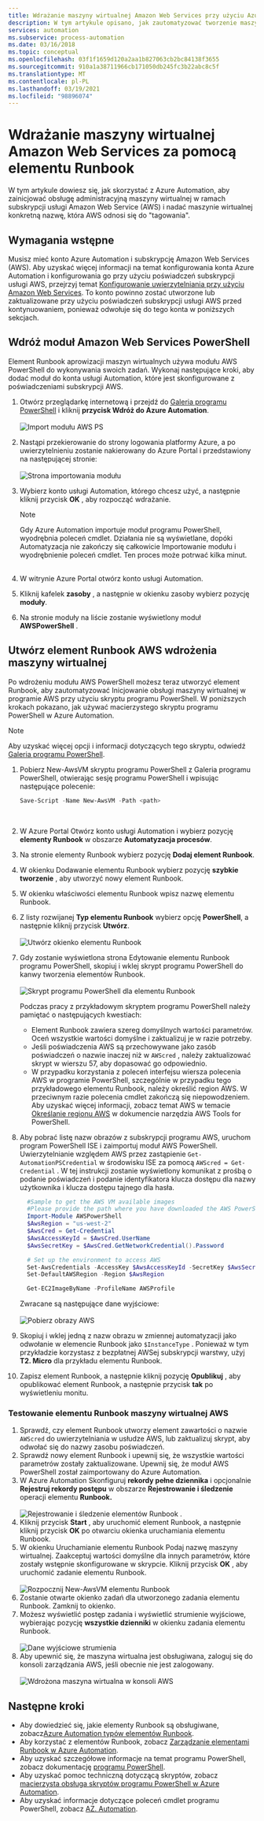 ```yaml
---
title: Wdrażanie maszyny wirtualnej Amazon Web Services przy użyciu Azure Automation elementu Runbook
description: W tym artykule opisano, jak zautomatyzować tworzenie maszyny wirtualnej Amazon Web Services.
services: automation
ms.subservice: process-automation
ms.date: 03/16/2018
ms.topic: conceptual
ms.openlocfilehash: 03f1f1659d120a2aa1b827063cb2bc84138f3655
ms.sourcegitcommit: 910a1a38711966cb171050db245fc3b22abc8c5f
ms.translationtype: MT
ms.contentlocale: pl-PL
ms.lasthandoff: 03/19/2021
ms.locfileid: "98896074"
---
```

# <a name="deploy-an-amazon-web-services-vm-with-a-runbook"></a>Wdrażanie maszyny wirtualnej Amazon Web Services za pomocą elementu Runbook

W tym artykule dowiesz się, jak skorzystać z Azure Automation, aby zainicjować obsługę administracyjną maszyny wirtualnej w ramach subskrypcji usługi Amazon Web Service (AWS) i nadać maszynie wirtualnej konkretną nazwę, która AWS odnosi się do "tagowania".

## <a name="prerequisites"></a>Wymagania wstępne

Musisz mieć konto Azure Automation i subskrypcję Amazon Web Services (AWS). Aby uzyskać więcej informacji na temat konfigurowania konta Azure Automation i konfigurowania go przy użyciu poświadczeń subskrypcji usługi AWS, przejrzyj temat [Konfigurowanie uwierzytelniania przy użyciu Amazon Web Services](automation-config-aws-account.md). To konto powinno zostać utworzone lub zaktualizowane przy użyciu poświadczeń subskrypcji usługi AWS przed kontynuowaniem, ponieważ odwołuje się do tego konta w poniższych sekcjach.

## <a name="deploy-amazon-web-services-powershell-module"></a>Wdróż moduł Amazon Web Services PowerShell

Element Runbook aprowizacji maszyn wirtualnych używa modułu AWS PowerShell do wykonywania swoich zadań. Wykonaj następujące kroki, aby dodać moduł do konta usługi Automation, które jest skonfigurowane z poświadczeniami subskrypcji AWS.  

1. Otwórz przeglądarkę internetową i przejdź do [Galeria programu PowerShell](https://www.powershellgallery.com/packages/AWSPowerShell/) i kliknij **przycisk Wdróż do Azure Automation**.<br><br> ![Import modułu AWS PS](./media/automation-scenario-aws-deployment/powershell-gallery-download-awsmodule.png)
2. Nastąpi przekierowanie do strony logowania platformy Azure, a po uwierzytelnieniu zostanie nakierowany do Azure Portal i przedstawiony na następującej stronie:<br><br> ![Strona importowania modułu](./media/automation-scenario-aws-deployment/deploy-aws-powershell-module-parameters.png)
3. Wybierz konto usługi Automation, którego chcesz użyć, a następnie kliknij przycisk **OK** , aby rozpocząć wdrażanie.

   > [!NOTE]
   > Gdy Azure Automation importuje moduł programu PowerShell, wyodrębnia poleceń cmdlet. Działania nie są wyświetlane, dopóki Automatyzacja nie zakończy się całkowicie Importowanie modułu i wyodrębnienie poleceń cmdlet. Ten proces może potrwać kilka minut.  
   > <br>

1. W witrynie Azure Portal otwórz konto usługi Automation.
2. Kliknij kafelek **zasoby** , a następnie w okienku zasoby wybierz pozycję **moduły**.
3. Na stronie moduły na liście zostanie wyświetlony moduł **AWSPowerShell** .

## <a name="create-aws-deploy-vm-runbook"></a>Utwórz element Runbook AWS wdrożenia maszyny wirtualnej

Po wdrożeniu modułu AWS PowerShell możesz teraz utworzyć element Runbook, aby zautomatyzować Inicjowanie obsługi maszyny wirtualnej w programie AWS przy użyciu skryptu programu PowerShell. W poniższych krokach pokazano, jak używać macierzystego skryptu programu PowerShell w Azure Automation.  

> [!NOTE]
> Aby uzyskać więcej opcji i informacji dotyczących tego skryptu, odwiedź [Galeria programu PowerShell](https://www.powershellgallery.com/packages/New-AwsVM/).
> 

1. Pobierz New-AwsVM skryptu programu PowerShell z Galeria programu PowerShell, otwierając sesję programu PowerShell i wpisując następujące polecenie:<br>
   ```powershell
   Save-Script -Name New-AwsVM -Path <path>
   ```
   <br>
2. W Azure Portal Otwórz konto usługi Automation i wybierz pozycję **elementy Runbook** w obszarze **Automatyzacja procesów**.  
3. Na stronie elementy Runbook wybierz pozycję **Dodaj element Runbook**.
4. W okienku Dodawanie elementu Runbook wybierz pozycję **szybkie tworzenie** , aby utworzyć nowy element Runbook.
5. W okienku właściwości elementu Runbook wpisz nazwę elementu Runbook.
6. Z listy rozwijanej **Typ elementu Runbook** wybierz opcję **PowerShell**, a następnie kliknij przycisk **Utwórz**.<br><br> ![Utwórz okienko elementu Runbook](./media/automation-scenario-aws-deployment/runbook-quickcreate-properties.png)
7. Gdy zostanie wyświetlona strona Edytowanie elementu Runbook programu PowerShell, skopiuj i wklej skrypt programu PowerShell do kanwy tworzenia elementów Runbook.<br><br> ![Skrypt programu PowerShell dla elementu Runbook](./media/automation-scenario-aws-deployment/runbook-powershell-script.png)<br>
   
    Podczas pracy z przykładowym skryptem programu PowerShell należy pamiętać o następujących kwestiach:

    * Element Runbook zawiera szereg domyślnych wartości parametrów. Oceń wszystkie wartości domyślne i zaktualizuj je w razie potrzeby.
    * Jeśli poświadczenia AWS są przechowywane jako zasób poświadczeń o nazwie inaczej niż w `AWScred` , należy zaktualizować skrypt w wierszu 57, aby dopasować go odpowiednio.  
    * W przypadku korzystania z poleceń interfejsu wiersza polecenia AWS w programie PowerShell, szczególnie w przypadku tego przykładowego elementu Runbook, należy określić region AWS. W przeciwnym razie polecenia cmdlet zakończą się niepowodzeniem. Aby uzyskać więcej informacji, zobacz temat AWS w temacie [Określanie regionu AWS](https://docs.aws.amazon.com/powershell/latest/userguide/pstools-installing-specifying-region.html) w dokumencie narzędzia AWS Tools for PowerShell.  

8. Aby pobrać listę nazw obrazów z subskrypcji programu AWS, uruchom program PowerShell ISE i zaimportuj moduł AWS PowerShell. Uwierzytelnianie względem AWS przez zastąpienie `Get-AutomationPSCredential` w środowisku ISE za pomocą `AWScred = Get-Credential` . W tej instrukcji zostanie wyświetlony komunikat z prośbą o podanie poświadczeń i podanie identyfikatora klucza dostępu dla nazwy użytkownika i klucza dostępu tajnego dla hasła. 

      ```powershell
        #Sample to get the AWS VM available images
        #Please provide the path where you have downloaded the AWS PowerShell module
        Import-Module AWSPowerShell
        $AwsRegion = "us-west-2"
        $AwsCred = Get-Credential
        $AwsAccessKeyId = $AwsCred.UserName
        $AwsSecretKey = $AwsCred.GetNetworkCredential().Password
   
        # Set up the environment to access AWS
        Set-AwsCredentials -AccessKey $AwsAccessKeyId -SecretKey $AwsSecretKey -StoreAs AWSProfile
        Set-DefaultAWSRegion -Region $AwsRegion
   
        Get-EC2ImageByName -ProfileName AWSProfile
      ```
        
    Zwracane są następujące dane wyjściowe:<br><br>
   ![Pobierz obrazy AWS](./media/automation-scenario-aws-deployment/powershell-ise-output.png)<br>  
9. Skopiuj i wklej jedną z nazw obrazu w zmiennej automatyzacji jako odwołanie w elemencie Runbook jako `$InstanceType` . Ponieważ w tym przykładzie korzystasz z bezpłatnej AWSej subskrypcji warstwy, użyj **T2. Micro** dla przykładu elementu Runbook.  
10. Zapisz element Runbook, a następnie kliknij pozycję **Opublikuj** , aby opublikować element Runbook, a następnie przycisk **tak** po wyświetleniu monitu.

### <a name="test-the-aws-vm-runbook"></a>Testowanie elementu Runbook maszyny wirtualnej AWS

1. Sprawdź, czy element Runbook utworzy element zawartości o nazwie `AWScred` do uwierzytelniania w usłudze AWS, lub zaktualizuj skrypt, aby odwołać się do nazwy zasobu poświadczeń.    
2. Sprawdź nowy element Runbook i upewnij się, że wszystkie wartości parametrów zostały zaktualizowane.
Upewnij się, że moduł AWS PowerShell został zaimportowany do Azure Automation.  
3. W Azure Automation Skonfiguruj **rekordy pełne dziennika** i opcjonalnie **Rejestruj rekordy postępu** w obszarze **Rejestrowanie i śledzenie** operacji elementu **Runbook.**<br><br> ![Rejestrowanie i śledzenie elementów Runbook ](./media/automation-scenario-aws-deployment/runbook-settings-logging-and-tracing.png) .  
4. Kliknij przycisk **Start** , aby uruchomić element Runbook, a następnie kliknij przycisk **OK** po otwarciu okienka uruchamiania elementu Runbook.
5. W okienku Uruchamianie elementu Runbook Podaj nazwę maszyny wirtualnej. Zaakceptuj wartości domyślne dla innych parametrów, które zostały wstępnie skonfigurowane w skrypcie. Kliknij przycisk **OK** , aby uruchomić zadanie elementu Runbook.<br><br> ![Rozpocznij New-AwsVM elementu Runbook](./media/automation-scenario-aws-deployment/runbook-start-job-parameters.png)
6. Zostanie otwarte okienko zadań dla utworzonego zadania elementu Runbook. Zamknij to okienko.
7. Możesz wyświetlić postęp zadania i wyświetlić strumienie wyjściowe, wybierając pozycję **wszystkie dzienniki** w okienku zadania elementu Runbook.<br><br> ![Dane wyjściowe strumienia](./media/automation-scenario-aws-deployment/runbook-job-streams-output.png)
8. Aby upewnić się, że maszyna wirtualna jest obsługiwana, zaloguj się do konsoli zarządzania AWS, jeśli obecnie nie jest zalogowany.<br><br> ![Wdrożona maszyna wirtualna w konsoli AWS](./media/automation-scenario-aws-deployment/aws-instances-status.png)

## <a name="next-steps"></a>Następne kroki
 
* Aby dowiedzieć się, jakie elementy Runbook są obsługiwane, zobacz[Azure Automation typów elementów Runbook](automation-runbook-types.md).
* Aby korzystać z elementów Runbook, zobacz [Zarządzanie elementami Runbook w Azure Automation](manage-runbooks.md).
* Aby uzyskać szczegółowe informacje na temat programu PowerShell, zobacz dokumentację [programu PowerShell](/powershell/scripting/overview).
* Aby uzyskać pomoc techniczną dotyczącą skryptów, zobacz [macierzysta obsługa skryptów programu PowerShell w Azure Automation](https://azure.microsoft.com/blog/announcing-powershell-script-support-azure-automation-2/).
* Aby uzyskać informacje dotyczące poleceń cmdlet programu PowerShell, zobacz [AZ. Automation](/powershell/module/az.automation).
